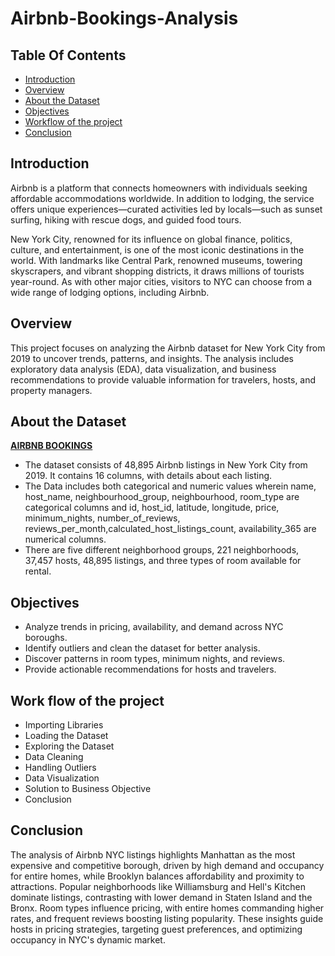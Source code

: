# Airbnb-Bookings-Analysis

## Table Of Contents
- [Introduction](#Introduction)
- [Overview](#Overview)
- [About the Dataset](#About-the-Dataset)
- [Objectives](#Objectives)
- [Workflow of the project](#Work-flow-of-the-project)
- [Conclusion](#Conclusion)

## Introduction
Airbnb is a platform that connects homeowners with individuals seeking affordable accommodations worldwide. In addition to lodging, the service offers unique experiences—curated activities led by locals—such as sunset surfing, hiking with rescue dogs, and guided food tours.

New York City, renowned for its influence on global finance, politics, culture, and entertainment, is one of the most iconic destinations in the world. With landmarks like Central Park, renowned museums, towering skyscrapers, and vibrant shopping districts, it draws millions of tourists year-round. As with other major cities, visitors to NYC can choose from a wide range of lodging options, including Airbnb.

## Overview
This project focuses on analyzing the Airbnb dataset for New York City from 2019 to uncover trends, patterns, and insights. The analysis includes exploratory data analysis (EDA), data visualization, and business recommendations to provide valuable information for travelers, hosts, and property managers.

## About the Dataset
**[AIRBNB BOOKINGS](https://drive.google.com/file/d/1RQ1Cqk0BdknEbA55CUaNNXTwuM_iZUn2/view?usp=sharing)**

- The dataset consists of 48,895 Airbnb listings in New York City from 2019. It contains 16 columns, with details about each listing.
- The Data includes both categorical and numeric values wherein name, host_name, neighbourhood_group, neighbourhood, room_type are categorical columns and id, host_id, latitude, longitude, price, minimum_nights, number_of_reviews, reviews_per_month,calculated_host_listings_count, availability_365 are numerical columns.
- There are five different neighborhood groups, 221 neighborhoods, 37,457 hosts, 48,895 listings, and three types of room available for rental.

## Objectives
- Analyze trends in pricing, availability, and demand across NYC boroughs.
- Identify outliers and clean the dataset for better analysis.
- Discover patterns in room types, minimum nights, and reviews.
- Provide actionable recommendations for hosts and travelers.

## Work flow of the project
- Importing Libraries
- Loading the Dataset
- Exploring the Dataset
- Data Cleaning
- Handling Outliers
- Data Visualization
- Solution to Business Objective
- Conclusion

## Conclusion
The analysis of Airbnb NYC listings highlights Manhattan as the most expensive and competitive borough, driven by high demand and occupancy for entire homes, while Brooklyn balances affordability and proximity to attractions. Popular neighborhoods like Williamsburg and Hell's Kitchen dominate listings, contrasting with lower demand in Staten Island and the Bronx. Room types influence pricing, with entire homes commanding higher rates, and frequent reviews boosting listing popularity. These insights guide hosts in pricing strategies, targeting guest preferences, and optimizing occupancy in NYC's dynamic market.
